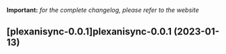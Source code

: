 **Important:**
*for the complete changelog, please refer to the website*




## [plexanisync-0.0.1]plexanisync-0.0.1 (2023-01-13)

